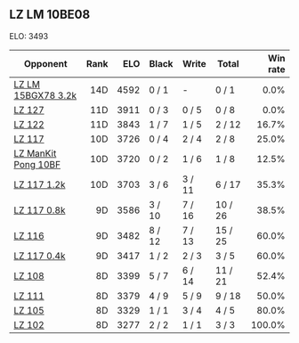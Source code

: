 ## LZ LM 10BE08 ##

ELO: 3493

Opponent | Rank | ELO | Black | Write | Total | Win rate
---------|-----:|----:|-------|-------|-------|-------:
[LZ LM 15BGX78 3.2k](LZ%20LM%2015BGX78%203.2k.md) | 14D | 4592 | 0 / 1 | - | 0 / 1 | 0.0%
[LZ 127](LZ%20127.md) | 11D | 3911 | 0 / 3 | 0 / 5 | 0 / 8 | 0.0%
[LZ 122](LZ%20122.md) | 11D | 3843 | 1 / 7 | 1 / 5 | 2 / 12 | 16.7%
[LZ 117](LZ%20117.md) | 10D | 3726 | 0 / 4 | 2 / 4 | 2 / 8 | 25.0%
[LZ ManKit Pong 10BF](LZ%20ManKit%20Pong%2010BF.md) | 10D | 3720 | 0 / 2 | 1 / 6 | 1 / 8 | 12.5%
[LZ 117 1.2k](LZ%20117%201.2k.md) | 10D | 3703 | 3 / 6 | 3 / 11 | 6 / 17 | 35.3%
[LZ 117 0.8k](LZ%20117%200.8k.md) | 9D | 3586 | 3 / 10 | 7 / 16 | 10 / 26 | 38.5%
[LZ 116](LZ%20116.md) | 9D | 3482 | 8 / 12 | 7 / 13 | 15 / 25 | 60.0%
[LZ 117 0.4k](LZ%20117%200.4k.md) | 9D | 3417 | 1 / 2 | 2 / 3 | 3 / 5 | 60.0%
[LZ 108](LZ%20108.md) | 8D | 3399 | 5 / 7 | 6 / 14 | 11 / 21 | 52.4%
[LZ 111](LZ%20111.md) | 8D | 3379 | 4 / 9 | 5 / 9 | 9 / 18 | 50.0%
[LZ 105](LZ%20105.md) | 8D | 3329 | 1 / 1 | 3 / 4 | 4 / 5 | 80.0%
[LZ 102](LZ%20102.md) | 8D | 3277 | 2 / 2 | 1 / 1 | 3 / 3 | 100.0%
